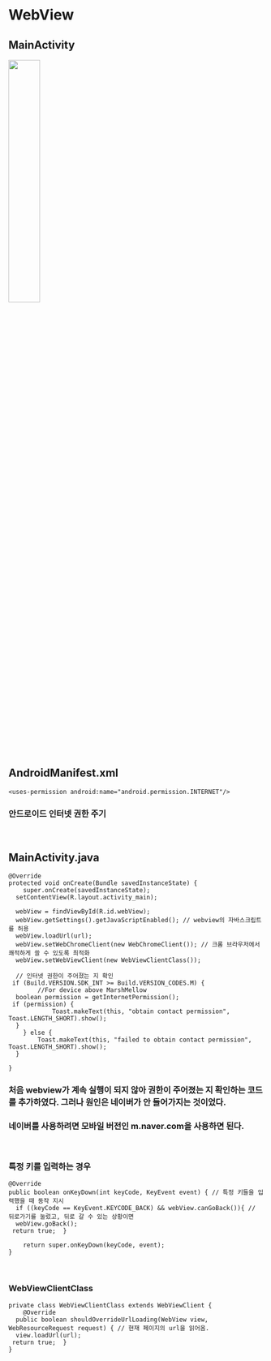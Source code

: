 # WebView

## MainActivity

<image src="https://user-images.githubusercontent.com/34594339/93247144-ccd12580-f7c8-11ea-84f6-7f335e57b927.png" width="35%">
<br>

## AndroidManifest.xml

    <uses-permission android:name="android.permission.INTERNET"/>

### 안드로이드 인터넷 권한 주기

<br>

## MainActivity.java

	@Override  
	protected void onCreate(Bundle savedInstanceState) {  
	    super.onCreate(savedInstanceState);  
	  setContentView(R.layout.activity_main);  
	  
	  webView = findViewById(R.id.webView);  
	  webView.getSettings().getJavaScriptEnabled(); // webview의 자바스크립트를 허용  
	  webView.loadUrl(url);  
	  webView.setWebChromeClient(new WebChromeClient()); // 크롬 브라우저에서 쾌적하게 쓸 수 있도록 최적화  
	  webView.setWebViewClient(new WebViewClientClass());  
	  
	  // 인터넷 권한이 주어졌는 지 확인
	 if (Build.VERSION.SDK_INT >= Build.VERSION_CODES.M) {  
	        //For device above MarshMellow  
	  boolean permission = getInternetPermission();  
	 if (permission) {  
	            Toast.makeText(this, "obtain contact permission", Toast.LENGTH_SHORT).show();  
	  }  
	    } else {  
	        Toast.makeText(this, "failed to obtain contact permission", Toast.LENGTH_SHORT).show();  
	  }  
	      
	}

### 처음 webview가 계속 실행이 되지 않아 권한이 주어졌는 지 확인하는 코드를 추가하였다. 그러나 원인은 네이버가 안 들어가지는 것이었다.<br>
### 네이버를 사용하려면 모바일 버전인 m.naver.com을 사용하면 된다.<br>

<br>

### 특정 키를 입력하는 경우

	@Override  
	public boolean onKeyDown(int keyCode, KeyEvent event) { // 특정 키들을 입력했을 때 동작 지시  
	  if ((keyCode == KeyEvent.KEYCODE_BACK) && webView.canGoBack()){ // 뒤로가기를 눌렀고, 뒤로 갈 수 있는 상황이면  
	  webView.goBack();  
	 return true;  }  
	  
	    return super.onKeyDown(keyCode, event);  
	}


<br>

### WebViewClientClass

	private class WebViewClientClass extends WebViewClient {  
	    @Override  
	  public boolean shouldOverrideUrlLoading(WebView view, WebResourceRequest request) { // 현재 페이지의 url을 읽어옴.  
	  view.loadUrl(url);  
	 return true;  }  
	}


